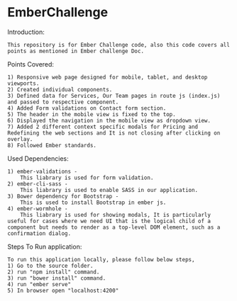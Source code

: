 # EmberChallenge

Introduction:

	This repository is for Ember Challenge code, also this code covers all points as mentioned in Ember challenge Doc.

Points Covered:

	1) Responsive web page designed for mobile, tablet, and desktop viewports.
	2) Created individual components.
	3) Defined data for Services, Our Team pages in route js (index.js) and passed to respective component. 
	4) Added Form validations on Contact form section.
	5) The header in the mobile view is fixed to the top.
	6) Displayed the navigation in the mobile view as dropdown view.
	7) Added 2 different context specific modals for Pricing and Redefining the web sections and It is not closing after clicking on overlay.
	8) Followed Ember standards.

Used Dependencies:

	1) ember-validations - 
		This liabrary is used for form validation.
	2) ember-cli-sass - 
		This liabrary is used to enable SASS in our application. 
	3) Bower dependency for Bootstrap - 
		This is used to install Bootstrap in ember js.
	4) ember-wormhole - 
		This liabrary is used for showing modals, It is particularly useful for cases where we need UI that is the logical child of a component but needs to render as a top-level DOM element, such as a confirmation dialog.

Steps To Run application:

	To run this application locally, please follow below steps,
	1) Go to the source folder.
	2) run "npm install" command.
	3) run "bower install" command.
	4) run "ember serve"
	5) In browser open "localhost:4200"
